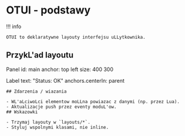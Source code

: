 # OTUI - podstawy

!!! info

    OTUI to deklaratywne layouty interfejsu uLLytkownika.
## PrzykL'ad layoutu

Panel
  id: main
  anchor: top left
  size: 400 300

Label
  text: "Status: OK"
  anchors.centerIn: parent

```
## Zdarzenia / wiazania

- WL'aLciwoLci elementow moLLna powiazac z danymi (np. przez Lua).
- Aktualizacje push przez eventy moduL'ow.
## Wskazowki

- Trzymaj layouty w `layouts/*`.
- Styluj wspolnymi klasami, nie inline.
